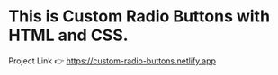 # This is Custom Radio Buttons with HTML and CSS.

Project Link 👉 https://custom-radio-buttons.netlify.app